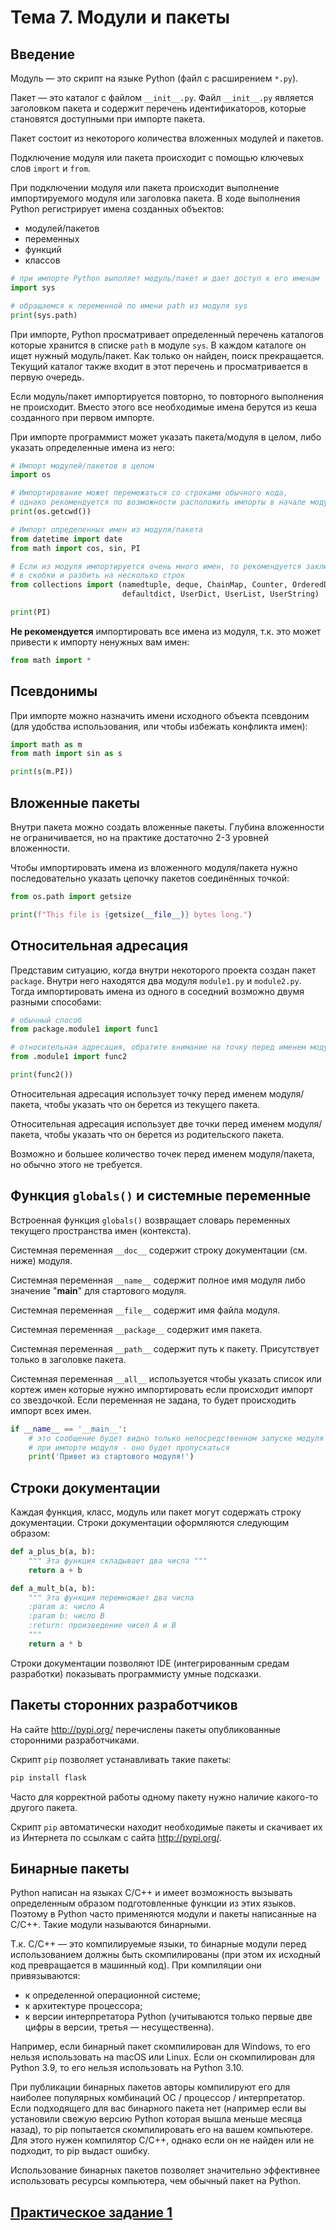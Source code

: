 # Тема 7. Модули и пакеты

## Введение

Модуль — это скрипт на языке Python (файл с расширением `*.py`).

Пакет — это каталог с файлом `__init__.py`. Файл `__init__.py` является заголовком пакета и содержит перечень идентификаторов, которые становятся доступными при импорте пакета.

Пакет состоит из некоторого количества вложенных модулей и пакетов.

Подключение модуля или пакета происходит с помощью ключевых слов `import` и `from`.

При подключении модуля или пакета происходит выполнение импортируемого модуля или заголовка пакета. В ходе выполнения Python регистрирует имена созданных объектов:

* модулей/пакетов
* переменных
* функций
* классов

```python
# при импорте Python выполяет модуль/пакет и дает доступ к его именам
import sys

# обращаемся к переменной по имени path из модуля sys
print(sys.path)
```

При импорте, Python просматривает определенный перечень каталогов которые хранится в списке `path` в модуле `sys`. В каждом каталоге он ищет нужный модуль/пакет. Как только он найден, поиск прекращается. Текущий каталог также входит в этот перечень и просматривается в первую очередь.

Если модуль/пакет импортируется повторно, то повторного выполнения не происходит. Вместо этого все необходимые имена берутся из кеша созданного при первом импорте.

При импорте программист может указать пакета/модуля в целом, либо указать определенные имена из него:

```python
# Импорт модулей/пакетов в целом
import os

# Импортирование может перемежаться со строками обычного кода,
# однако рекомендуется по возможности расположить импорты в начале модуля
print(os.getcwd())

# Импорт определенных имен из модуля/пакета
from datetime import date
from math import cos, sin, PI

# Если из модуля импортируется очень много имен, то рекомендуется заключить их
# в скобки и разбить на несколько строк
from collections import (namedtuple, deque, ChainMap, Counter, OrderedDict,
                         defaultdict, UserDict, UserList, UserString)

print(PI)
```

**Не рекомендуется** импортировать все имена из модуля, т.к. это может привести к импорту ненужных вам имен:

```python
from math import *
```

## Псевдонимы

При импорте можно назначить имени исходного объекта псевдоним (для удобства использования, или чтобы избежать конфликта имен):

```python
import math as m
from math import sin as s

print(s(m.PI))
```

## Вложенные пакеты

Внутри пакета можно создать вложенные пакеты. Глубина вложенности не ограничивается, но на практике достаточно 2-3 уровней вложенности.

Чтобы импортировать имена из вложенного модуля/пакета нужно последовательно указать цепочку пакетов соединённых точкой:

```python
from os.path import getsize

print(f"This file is {getsize(__file__)} bytes long.")
```

## Относительная адресация

Представим ситуацию, когда внутри некоторого проекта создан пакет `package`. Внутри него находятся два модуля `module1.py` и `module2.py`. Тогда импортировать имена из одного в соседний возможно двумя разными способами:

```python
# обычный способ
from package.module1 import func1

# относительная адресация, обратите внимание на точку перед именем модуля
from .module1 import func2

print(func2())
```

Относительная адресация использует точку перед именем модуля/пакета, чтобы указать что он берется из текущего пакета.

Относительная адресация использует две точки перед именем модуля/пакета, чтобы указать что он берется из родительского пакета.

Возможно и большее количество точек перед именем модуля/пакета, но обычно этого не требуется.

## Функция `globals()` и системные переменные

Встроенная функция `globals()` возвращает словарь переменных текущего пространства имен (контекста).

Системная переменная `__doc__` содержит строку документации (см. ниже) модуля.

Системная переменная `__name__` содержит полное имя модуля либо значение "__main__" для стартового модуля.

Системная переменная `__file__` содержит имя файла модуля.

Системная переменная `__package__` содержит имя пакета.

Системная переменная `__path__` содержит путь к пакету. Присутствует только в заголовке пакета.

Системная переменная `__all__` используется чтобы указать список или кортеж имен которые нужно импортировать если происходит импорт со звездочкой. Если переменная не задана, то будет происходить импорт всех имен.

```python
if __name__ == '__main__':
    # это сообщение будет видно только непосредственном запуске модуля
    # при импорте модуля - оно будет пропускаться
    print('Привет из стартового модуля!')
```

## Строки документации

Каждая функция, класс, модуль или пакет могут содержать строку документации. Строки документации оформляются следующим образом:

```python
def a_plus_b(a, b):
    """ Эта функция складывает два числа """
    return a + b

def a_mult_b(a, b):
    """ Эта функция перемножает два числа
    :param a: число A
    :param b: число B
    :return: произведение чисел A и B
    """
    return a * b
```

Строки документации позволяют IDE (интегрированным средам разработки) показывать программисту умные подсказки.

## Пакеты сторонних разработчиков

На сайте http://pypi.org/ перечислены пакеты опубликованные сторонними разработчиками.

Скрипт `pip` позволяет устанавливать такие пакеты:

```bash
pip install flask
```

Часто для корректной работы одному пакету нужно наличие какого-то другого пакета.

Скрипт `pip` автоматически находит необходимые пакеты и скачивает их из Интернета по ссылкам с сайта http://pypi.org/.

## Бинарные пакеты

Python написан на языках C/C++ и имеет возможность вызывать определенным образом подготовленные функции из этих языков. Поэтому в Python часто применяются модули и пакеты написанные на C/C++. Такие модули называются бинарными.

Т.к. С/С++ — это компилируемые языки, то бинарные модули перед использованием должны быть скомпилированы (при этом их исходный код превращается в машинный код). При компиляции они привязываются:

* к определенной операционной системе;
* к архитектуре процессора;
* к версии интерпретатора Python (учитываются только первые две цифры в версии, третья — несущественна).

Например, если бинарный пакет скомпилирован для Windows, то его нельзя использовать на macOS или Linux. Если он скомпилирован для Python 3.9, то его нельзя использовать на Python 3.10.

При публикации бинарных пакетов авторы компилируют его для наиболее популярных комбинаций ОС / процессор / интерпретатор. Если подходящего для вас бинарного пакета нет (например если вы установили свежую версию Python которая вышла меньше месяца назад), то pip попытается скомпилировать его на вашем компьютере. Для этого нужен компилятор C/C++, однако если он не найден или не подходит, то pip выдаст ошибку.

Использование бинарных пакетов позволяет значительно эффективнее использовать ресурсы компьютера, чем обычный пакет на Python.

## [Практическое задание 1](practice.md)
